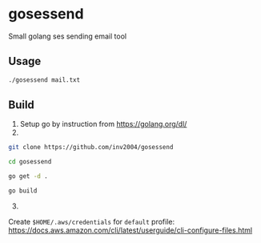 # gosessend
Small golang ses sending email tool

## Usage
```bash
./gosessend mail.txt
```

## Build

1) Setup go by instruction from https://golang.org/dl/
2) 
```bash
git clone https://github.com/inv2004/gosessend
```
```bash
cd gosessend
```
```bash
go get -d .
```
```bash
go build
```
3)
Create ``$HOME/.aws/credentials`` for ``default`` profile: https://docs.aws.amazon.com/cli/latest/userguide/cli-configure-files.html
